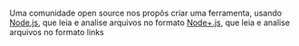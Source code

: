 Uma comunidade open source nos propôs criar uma ferramenta, usando 
[Node.js](https://nodejs.org/), que leia e analise arquivos no formato [Node+.js](http://nodejs.org/), que leia e analise arquivos no formato links